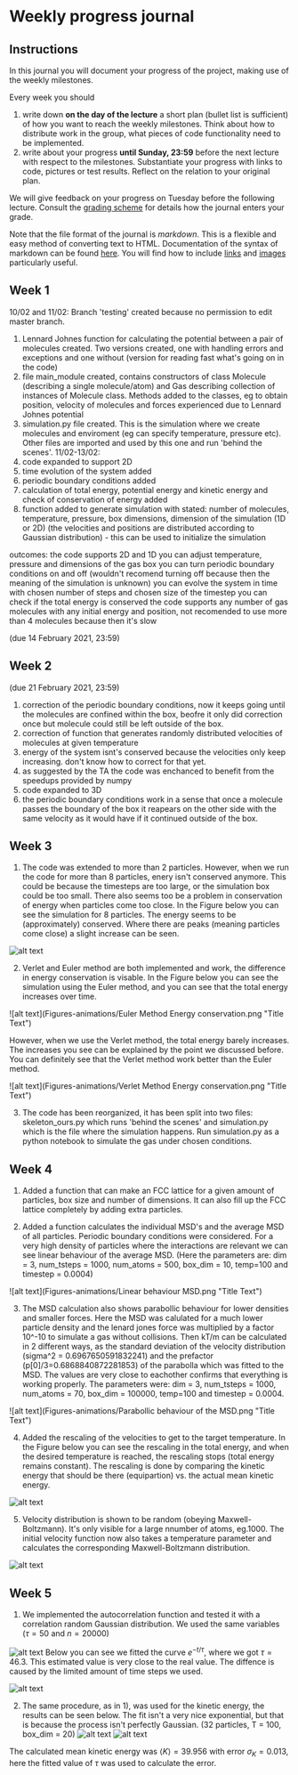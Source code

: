 # Weekly progress journal

## Instructions

In this journal you will document your progress of the project, making use of the weekly milestones.

Every week you should 

1. write down **on the day of the lecture** a short plan (bullet list is sufficient) of how you want to 
   reach the weekly milestones. Think about how to distribute work in the group, 
   what pieces of code functionality need to be implemented.
2. write about your progress **until Sunday, 23:59** before the next lecture with respect to the milestones.
   Substantiate your progress with links to code, pictures or test results. Reflect on the
   relation to your original plan.

We will give feedback on your progress on Tuesday before the following lecture. Consult the 
[grading scheme](https://computationalphysics.quantumtinkerer.tudelft.nl/proj1-moldyn-grading/) 
for details how the journal enters your grade.

Note that the file format of the journal is *markdown*. This is a flexible and easy method of 
converting text to HTML. 
Documentation of the syntax of markdown can be found 
[here](https://docs.gitlab.com/ee/user/markdown.html#gfm-extends-standard-markdown). 
You will find how to include [links](https://docs.gitlab.com/ee/user/markdown.html#links) and 
[images](https://docs.gitlab.com/ee/user/markdown.html#images) particularly
useful.

## Week 1
10/02 and 11/02: 
Branch 'testing' created because no permission to edit master branch.
1) Lennard Johnes function for calculating the potential between a pair of molecules created. Two versions created, one with handling errors and exceptions and one without (version for reading fast what's going on in the code)
2) file main_module created, contains constructors of class Molecule (describing a single molecule/atom) and Gas describing collection of instances of Molecule class. Methods added to the classes, eg to obtain position, velocity of molecules and forces experienced due to Lennard Johnes potential
3) simulation.py file created. This is the simulation where we create molecules and enviroment (eg can specify temperature, pressure etc). Other files are imported and used by this one and run 'behind the scenes'.
11/02-13/02:
1) code expanded to support 2D
2) time evolution of the system added
3) periodic boundary conditions added
4) calculation of total energy, potential energy and kinetic energy and check of conservation of energy added
5) function added to generate simulation with stated: number of molecules, temperature, pressure, box dimensions, dimension of the simulation (1D or 2D) (the velocities and positions are distributed according to Gaussian distribution) - this can be used to initialize the simulation

outcomes:
the code supports 2D and 1D
you can adjust temperature, pressure and dimensions of the gas box
you can turn periodic boundary conditions on and off (wouldn't recomend turning off because then the meaning of the simulation is unknown)
you can evolve the system in time with chosen number of steps and chosen size of the timestep
you can check if the total energy is conserved
the code supports any number of gas molecules with any initial energy and position, not recomended to use more than 4 molecules because then it's slow


(due 14 February 2021, 23:59)


## Week 2
(due 21 February 2021, 23:59)
1) correction of the periodic boundary conditions, now it keeps going until the molecules are confined within the box, beofre it only did correction once but molecule could still be left outside of the box.
2) correction of function that generates randomly distributed velocities of molecules at given temperature
3) energy of the system isnt's conserved because the velocities only keep increasing. don't know how to correct for that yet.
4) as suggested by the TA the code was enchanced to benefit from the speedups provided by numpy
5) code expanded to 3D
6) the periodic boundary conditions work in a sense that once a molecule passes the boundary of the box it reapears on the other side with the same velocity as it would have if it continued outside of the box.


## Week 3

1) The code was extended to more than 2 particles. However, when we run the code for more than 8 particles, enery isn't conserved anymore. This could be because the timesteps are too large, or the simulation box could be too small. There also seems too be a problem in conservation of energy when particles come too close. In the Figure below you can see the simulation for 8 particles. The energy seems to be (approximately) conserved. Where there are peaks (meaning particles come close) a slight increase can be seen. 

![alt text](Figures-animations/8_particles_energy.jpg "Title Text")

2) Verlet and Euler method are both implemented and work, the difference in energy conservation is visable.
In the Figure below you can see the simulation using the Euler method, and you can see that the total energy increases over time. 

![alt text](Figures-animations/Euler Method Energy conservation.png "Title Text")

However, when we use the Verlet method, the total energy barely increases. The increases you see can be explained by the point we discussed before. You can definitely see that the Verlet method work better than the Euler method.

![alt text](Figures-animations/Verlet Method Energy conservation.png "Title Text")

3) The code has been reorganized, it has been split into two files: skeleton_ours.py which runs 'behind the scenes' and simulation.py which is the file where the simulation happens. Run simulation.py as a python notebook to simulate the gas under chosen conditions.




## Week 4
1) Added a function that can make an FCC lattice for a given amount of particles, box size and number of dimensions. It can also fill up the FCC lattice completely by adding extra particles.

2) Added a function calculates the individual MSD's and the average MSD of all particles. Periodic boundary conditions were considered. For a very high density of particles where the interactions are relevant we can see linear behaviour of the average MSD. (Here the parameters are: dim = 3, num_tsteps = 1000, num_atoms = 500, box_dim = 10, temp=100 and timestep = 0.0004)

![alt text](Figures-animations/Linear behaviour MSD.png "Title Text")

3) The MSD calculation also shows parabollic behaviour for lower densities and smaller forces. Here the MSD was calulated for a much lower particle density and the lenard jones force was multiplied by a factor 10^-10 to simulate a gas without collisions. Then kT/m can be calculated in 2 different ways, as the standard deviation of the velocity distribution (sigma^2 = 0.6967650591832241) and the prefactor (p[0]/3=0.6868840872281853) of the parabolla which was fitted to the MSD. The values are very close to eachother confirms that everything is working properly. The parameters were: dim = 3, num_tsteps = 1000, num_atoms = 70, box_dim = 100000, temp=100 and timestep = 0.0004.

![alt text](Figures-animations/Parabollic behaviour of the MSD.png "Title Text")

4) Added the rescaling of the velocities to get to the target temperature. In the Figure below you can see the rescaling in the total energy, and when the desired temperature is reached, the rescaling stops (total energy remains constant). The rescaling is done by comparing the kinetic energy that should be there (equipartion) vs. the actual mean kinetic energy. 

![alt text](Figures-animations/rescaling.png "Title Text")

5) Velocity distribution is shown to be random (obeying Maxwell-Boltzmann). It's only visible for a large nnumber of atoms, eg.1000. The initial velocity function now also takes a temperature parameter and calculates the corresponding Maxwell-Boltzmann distribution.

![alt text](Figures-animations/1000_atoms_velocity_distribution.jpg "Title Text")

## Week 5
1) We implemented the autocorrelation function and tested it with a correlation random Gaussian distribution. We used the same variables ($`\tau = 50`$ and $`n = 20000`$)

![alt text](Figures-animations/autocorrelation_test1.png "Title Text")
Below you can see we fitted the curve $`e^{-t/\tau}`$, where we got $`\tau = 46.3`$. This estimated value is very close to the real value. The diffence is caused by the limited amount of time steps we used.

![alt text](Figures-animations/autocorrelation_test2.png "Title Text")

2) The same procedure, as in 1),  was used for the kinetic energy, the results can be seen below. The fit isn't a very nice exponential, but that is because the process isn't perfectly Gaussian. (32 particles, T = 100, box_dim = 20)
![alt text](Figures-animations/autocorrrelation_kinetic_energy1.png "Title Text")
![alt text](Figures-animations/autocorrrelation_kinetic_energy2.png "Title Text")

The calculated mean kinetic energy was $`\langle K \rangle = 39.956`$ with error $`\sigma_K = 0.013`$, here the fitted value of $`\tau`$ was used to calculate the error. 
